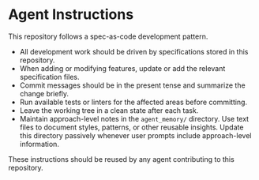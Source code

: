 # Agent Instructions

This repository follows a spec-as-code development pattern.

- All development work should be driven by specifications stored in this repository.
- When adding or modifying features, update or add the relevant specification files.
- Commit messages should be in the present tense and summarize the change briefly.
- Run available tests or linters for the affected areas before committing.
- Leave the working tree in a clean state after each task.
- Maintain approach-level notes in the `agent_memory/` directory. Use text files
  to document styles, patterns, or other reusable insights. Update this
  directory passively whenever user prompts include approach-level information.

These instructions should be reused by any agent contributing to this repository.
